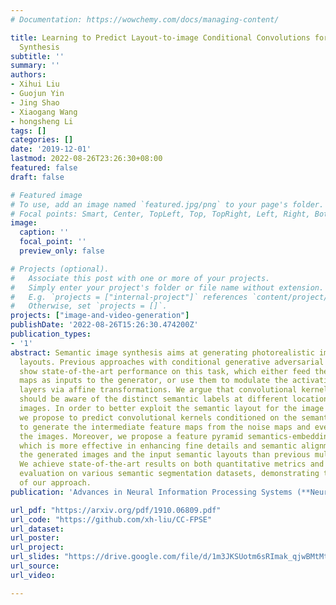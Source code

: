 ```yaml
---
# Documentation: https://wowchemy.com/docs/managing-content/

title: Learning to Predict Layout-to-image Conditional Convolutions for Semantic Image
  Synthesis
subtitle: ''
summary: ''
authors:
- Xihui Liu
- Guojun Yin
- Jing Shao
- Xiaogang Wang
- hongsheng Li
tags: []
categories: []
date: '2019-12-01'
lastmod: 2022-08-26T23:26:30+08:00
featured: false
draft: false

# Featured image
# To use, add an image named `featured.jpg/png` to your page's folder.
# Focal points: Smart, Center, TopLeft, Top, TopRight, Left, Right, BottomLeft, Bottom, BottomRight.
image:
  caption: ''
  focal_point: ''
  preview_only: false

# Projects (optional).
#   Associate this post with one or more of your projects.
#   Simply enter your project's folder or file name without extension.
#   E.g. `projects = ["internal-project"]` references `content/project/deep-learning/index.md`.
#   Otherwise, set `projects = []`.
projects: ["image-and-video-generation"]
publishDate: '2022-08-26T15:26:30.474200Z'
publication_types:
- '1'
abstract: Semantic image synthesis aims at generating photorealistic images from semantic
  layouts. Previous approaches with conditional generative adversarial networks (GAN)
  show state-of-the-art performance on this task, which either feed the semantic label
  maps as inputs to the generator, or use them to modulate the activations in normalization
  layers via affine transformations. We argue that convolutional kernels in the generator
  should be aware of the distinct semantic labels at different locations when generating
  images. In order to better exploit the semantic layout for the image generator,
  we propose to predict convolutional kernels conditioned on the semantic label map
  to generate the intermediate feature maps from the noise maps and eventually generate
  the images. Moreover, we propose a feature pyramid semantics-embedding discriminator,
  which is more effective in enhancing fine details and semantic alignments between
  the generated images and the input semantic layouts than previous multi-scale discriminators.
  We achieve state-of-the-art results on both quantitative metrics and subjective
  evaluation on various semantic segmentation datasets, demonstrating the effectiveness
  of our approach.
publication: 'Advances in Neural Information Processing Systems (**NeurIPS**), 2019'

url_pdf: "https://arxiv.org/pdf/1910.06809.pdf"
url_code: "https://github.com/xh-liu/CC-FPSE"
url_dataset:
url_poster:
url_project:
url_slides: "https://drive.google.com/file/d/1m3JKSUotm6sRImak_qjwBMtMtd037XeK/view"
url_source:
url_video:

---
```

